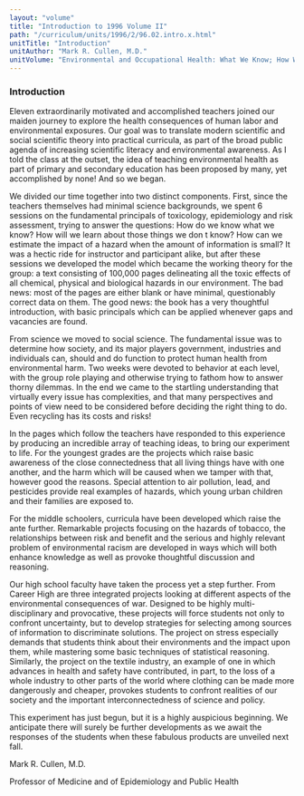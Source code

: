 ```yaml
---
layout: "volume"
title: "Introduction to 1996 Volume II"
path: "/curriculum/units/1996/2/96.02.intro.x.html"
unitTitle: "Introduction"
unitAuthor: "Mark R. Cullen, M.D."
unitVolume: "Environmental and Occupational Health: What We Know; How We Know; What WeCan Do"
---
```

<body>
<h3>
  Introduction
 </h3>
 Eleven extraordinarily motivated and accomplished teachers joined our maiden journey to explore the health consequences of human labor and environmental exposures. Our goal was to translate modern scientific and social scientific theory into practical curricula, as part of the broad public agenda of increasing scientific literacy and environmental awareness. As I told the class at the outset, the idea of teaching environmental health as part of primary and secondary education has been proposed by many, yet accomplished by none! And so we began.
 <p>
  We divided our time together into two distinct components. First, since the teachers themselves had minimal science backgrounds, we spent 6 sessions on the fundamental principals of toxicology, epidemiology and risk assessment, trying to answer the questions: How do we know what we know? How will we learn about those things we don t know? How can we estimate the impact of a hazard when the amount of information is small? It was a hectic ride for instructor and participant alike, but after these sessions we developed the model which became the working theory for the group: a text consisting of 100,000 pages delineating all the toxic effects of all chemical, physical and biological hazards in our environment. The bad news: most of the pages are either blank or have minimal, questionably correct data on them. The good news: the book has a very thoughtful introduction, with basic principals which can be applied whenever gaps and vacancies are found.
 </p>
 <p>
  From science we moved to social science. The fundamental issue was to determine how society, and its major players government, industries and individuals can, should and do function to protect human health from environmental harm. Two weeks were devoted to behavior at each level, with the group role playing and otherwise trying to fathom how to answer thorny dilemmas. In the end we came to the startling understanding that virtually every issue has complexities, and that many perspectives and points of view need to be considered before deciding the right thing to do. Even recycling has its costs and risks!
 </p>
 <p>
  In the pages which follow the teachers have responded to this experience by producing an incredible array of teaching ideas, to bring our experiment to life. For the youngest grades are the projects which raise basic awareness of the close connectedness that all living things have with one another, and the harm which will be caused when we tamper with that, however good the reasons. Special attention to air pollution, lead, and pesticides provide real examples of hazards, which young urban children and their families are exposed to.
 </p>
 <p>
  For the middle schoolers, curricula have been developed which raise the ante further. Remarkable projects focusing on the hazards of tobacco, the relationships between risk and benefit and the serious and highly relevant problem of environmental racism are developed in ways which will both enhance knowledge as well as provoke thoughtful discussion and reasoning.
 </p>
 <p>
  Our high school faculty have taken the process yet a step further. From Career High are three integrated projects looking at different aspects of the environmental consequences of war. Designed to be highly multi-disciplinary and provocative, these projects will force students not only to confront uncertainty, but to develop strategies for selecting among sources of information to discriminate solutions. The project on stress especially demands that students think about their environments and the impact upon them, while mastering some basic techniques of statistical reasoning. Similarly, the project on the textile industry, an example of one in which advances in health and safety have contributed, in part, to the loss of a whole industry to other parts of the world where clothing can be made more dangerously and cheaper, provokes students to confront realities of our society and the important interconnectedness of science and policy.
 </p>
 <p>
  This experiment has just begun, but it is a highly auspicious beginning. We anticipate there will surely be further developments as we await the responses of the students when these fabulous products are unveiled next fall.
 </p>
 <p>
  Mark R. Cullen, M.D.
 </p>
 <p>
  Professor of Medicine and of Epidemiology and Public Health
 </p>

</body>